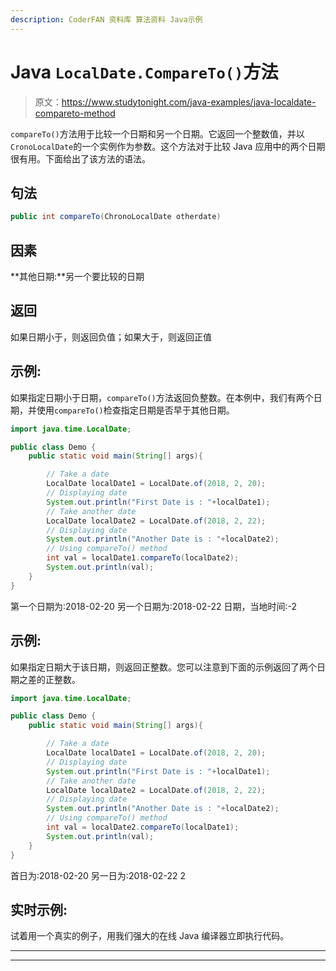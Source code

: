```yaml
---
description: CoderFAN 资料库 算法资料 Java示例
---
```


# Java `LocalDate.CompareTo()`方法

> 原文：<https://www.studytonight.com/java-examples/java-localdate-compareto-method>

`compareTo()`方法用于比较一个日期和另一个日期。它返回一个整数值，并以`CronoLocalDate`的一个实例作为参数。这个方法对于比较 Java 应用中的两个日期很有用。下面给出了该方法的语法。

## 句法

```java
public int compareTo(ChronoLocalDate otherdate) 
```

## 因素

**其他日期:**另一个要比较的日期

## 返回

如果日期小于，则返回负值；如果大于，则返回正值

## 示例:

如果指定日期小于日期，`compareTo()`方法返回负整数。在本例中，我们有两个日期，并使用`compareTo()`检查指定日期是否早于其他日期。

```java
import java.time.LocalDate;

public class Demo {  
	public static void main(String[] args){  

		// Take a date
		LocalDate localDate1 = LocalDate.of(2018, 2, 20);
		// Displaying date
		System.out.println("First Date is : "+localDate1);
		// Take another date
		LocalDate localDate2 = LocalDate.of(2018, 2, 22);
		// Displaying date
		System.out.println("Another Date is : "+localDate2);
		// Using compareTo() method
		int val = localDate1.compareTo(localDate2);
		System.out.println(val);
	}
} 
```

第一个日期为:2018-02-20
另一个日期为:2018-02-22
日期，当地时间:-2

## 示例:

如果指定日期大于该日期，则返回正整数。您可以注意到下面的示例返回了两个日期之差的正整数。

```java
import java.time.LocalDate;

public class Demo {  
	public static void main(String[] args){  

		// Take a date
		LocalDate localDate1 = LocalDate.of(2018, 2, 20);
		// Displaying date
		System.out.println("First Date is : "+localDate1);
		// Take another date
		LocalDate localDate2 = LocalDate.of(2018, 2, 22);
		// Displaying date
		System.out.println("Another Date is : "+localDate2);
		// Using compareTo() method
		int val = localDate2.compareTo(localDate1);
		System.out.println(val);
	}
}
```

首日为:2018-02-20
另一日为:2018-02-22
2

## 实时示例:

试着用一个真实的例子，用我们强大的在线 Java 编译器立即执行代码。

* * *

* * *